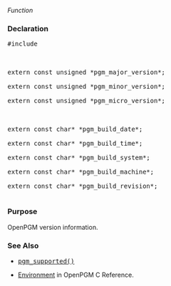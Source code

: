 _Function_
### Declaration ###
<pre>
#include <pgm/pgm.h><br>
<br>
extern const unsigned *pgm_major_version*;<br>
extern const unsigned *pgm_minor_version*;<br>
extern const unsigned *pgm_micro_version*;<br>
<br>
extern const char* *pgm_build_date*;<br>
extern const char* *pgm_build_time*;<br>
extern const char* *pgm_build_system*;<br>
extern const char* *pgm_build_machine*;<br>
extern const char* *pgm_build_revision*;<br>
</pre>

### Purpose ###
OpenPGM version information.

### See Also ###
  * <tt><a href='OpenPgm5CReferencePgmSupported.md'>pgm_supported()</a></tt><br>
<ul><li><a href='OpenPgm5CReferenceEnvironment.md'>Environment</a> in OpenPGM C Reference.